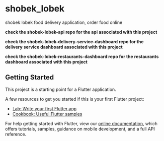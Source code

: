 # shobek_lobek

shobek lobek food delivery application, order food online

**check the shobek-lobek-api repo for the api associated with this project**

**check the shobek-lobek-delivery-service-dashboard repo for the delivery service dashboard associated with this project**

**check the shobek-lobek-restaurants-dashboard repo for the restaurants dashboard associated with this project**

## Getting Started

This project is a starting point for a Flutter application.

A few resources to get you started if this is your first Flutter project:

- [Lab: Write your first Flutter app](https://flutter.dev/docs/get-started/codelab)
- [Cookbook: Useful Flutter samples](https://flutter.dev/docs/cookbook)

For help getting started with Flutter, view our
[online documentation](https://flutter.dev/docs), which offers tutorials,
samples, guidance on mobile development, and a full API reference.